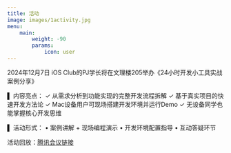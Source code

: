 ```yaml
---
title: 活动
image: images/1activity.jpg
menu:
    main: 
        weight: -90
        params:
            icon: user
---
```

2024年12月7日
iOS Club的PJ学长将在文理楼205举办
​《24小时开发小工具实战案例分享》​

▌ 内容亮点：
✓ 从需求分析到功能实现的完整开发流程拆解
✓ 基于真实项目的快速开发方法论
✓ Mac设备用户可现场搭建开发环境并运行Demo
✓ 无设备同学也能掌握核心开发思维

▌ 活动形式：
• 案例讲解 + 现场编程演示
• 开发环境配置指导
• 互动答疑环节

活动回放：[腾讯会议链接](https://meeting.tencent.com/crm/2GGab4MBa2)